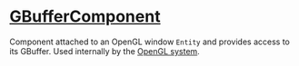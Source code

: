 # [GBufferComponent](GBufferComponent.hpp)

Component attached to an OpenGL window `Entity` and provides access to its GBuffer. Used internally by the [OpenGL system](../../systems/opengl/OpenGLSystem.md).